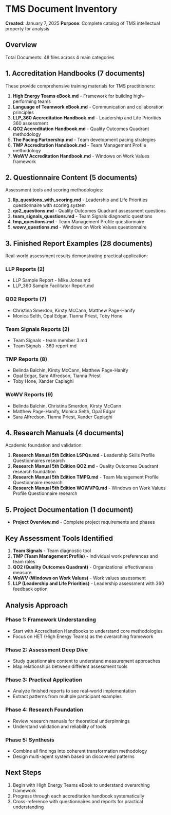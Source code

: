 # TMS Document Inventory
**Created**: January 7, 2025
**Purpose**: Complete catalog of TMS intellectual property for analysis

## Overview
Total Documents: 48 files across 4 main categories

## 1. Accreditation Handbooks (7 documents)
These provide comprehensive training materials for TMS practitioners:

1. **High Energy Teams eBook.md** - Framework for building high-performing teams
2. **Language of Teamwork eBook.md** - Communication and collaboration principles
3. **LLP_360 Accreditation Handbook.md** - Leadership and Life Priorities 360 assessment
4. **QO2 Accreditation Handbook.md** - Quality Outcomes Quadrant methodology
5. **The Pacing Partnership.md** - Team development pacing strategies
6. **TMP Accreditation Handbook.md** - Team Management Profile methodology
7. **WoWV Accreditation Handbook.md** - Windows on Work Values framework

## 2. Questionnaire Content (5 documents)
Assessment tools and scoring methodologies:

1. **llp_questions_with_scoring.md** - Leadership and Life Priorities questionnaire with scoring system
2. **qo2_questions.md** - Quality Outcomes Quadrant assessment questions
3. **team_signals_questions.md** - Team Signals diagnostic questions
4. **tmp_questions.md** - Team Management Profile questionnaire
5. **wowv_questions.md** - Windows on Work Values questionnaire

## 3. Finished Report Examples (28 documents)
Real-world assessment results demonstrating practical application:

### LLP Reports (2)
- LLP Sample Report - Mike Jones.md
- LLP_360 Sample Facilitator Report.md

### QO2 Reports (7)
- Christina Smerdon, Kirsty McCann, Matthew Page-Hanify
- Monica Selth, Opal Edgar, Tianna Priest, Toby Hone

### Team Signals Reports (2)
- Team Signals - team member 3.md
- Team Signals - 360 report.md

### TMP Reports (8)
- Belinda Balchin, Kirsty McCann, Matthew Page-Hanify
- Opal Edgar, Sara Alfredson, Tianna Priest
- Toby Hone, Xander Capiaghi

### WoWV Reports (9)
- Belinda Balchin, Christina Smerdon, Kirsty McCann
- Matthew Page-Hanify, Monica Selth, Opal Edgar
- Sara Alfredson, Tianna Priest, Xander Capiaghi

## 4. Research Manuals (4 documents)
Academic foundation and validation:

1. **Research Manual 5th Edition LSPQs.md** - Leadership Skills Profile Questionnaires research
2. **Research Manual 5th Edition QO2.md** - Quality Outcomes Quadrant research foundation
3. **Research Manual 5th Edition TMPQ.md** - Team Management Profile Questionnaire research
4. **Research Manual 5th Edition WOWVPQ.md** - Windows on Work Values Profile Questionnaire research

## 5. Project Documentation (1 document)
- **Project Overview.md** - Complete project requirements and phases

## Key Assessment Tools Identified

1. **Team Signals** - Team diagnostic tool
2. **TMP (Team Management Profile)** - Individual work preferences and team roles
3. **QO2 (Quality Outcomes Quadrant)** - Organizational effectiveness measure
4. **WoWV (Windows on Work Values)** - Work values assessment
5. **LLP (Leadership and Life Priorities)** - Leadership assessment with 360 feedback option

## Analysis Approach

### Phase 1: Framework Understanding
- Start with Accreditation Handbooks to understand core methodologies
- Focus on HET (High Energy Teams) as the overarching framework

### Phase 2: Assessment Deep Dive
- Study questionnaire content to understand measurement approaches
- Map relationships between different assessment tools

### Phase 3: Practical Application
- Analyze finished reports to see real-world implementation
- Extract patterns from multiple participant examples

### Phase 4: Research Foundation
- Review research manuals for theoretical underpinnings
- Understand validation and reliability of tools

### Phase 5: Synthesis
- Combine all findings into coherent transformation methodology
- Design multi-agent system based on discovered patterns

## Next Steps
1. Begin with High Energy Teams eBook to understand overarching framework
2. Progress through each accreditation handbook systematically
3. Cross-reference with questionnaires and reports for practical understanding